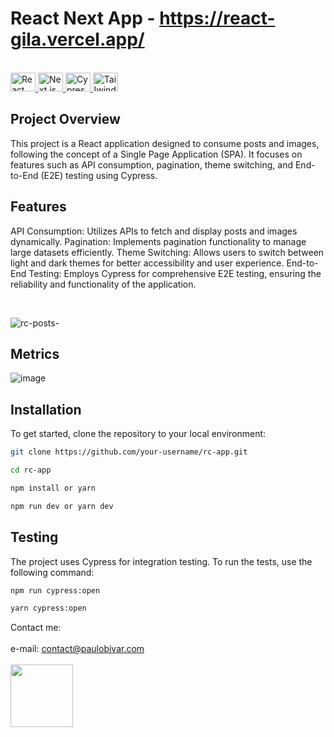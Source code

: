 # React Next App - https://react-gila.vercel.app/

<br>
<a href="https://reactjs.org/" target="_blank">
  <img src="https://cdn.jsdelivr.net/gh/devicons/devicon@latest/icons/react/react-original.svg" alt="React" height="30" width="40" />
</a>
<a href="https://nextjs.org/" target="_blank">
  <img src="https://cdn.jsdelivr.net/gh/devicons/devicon@latest/icons/nextjs/nextjs-original.svg" alt="Next.js" height="30" width="40" />
</a>
<a href="https://nextjs.org/" target="_blank">
  <img src="https://cdn.jsdelivr.net/gh/devicons/devicon@latest/icons/cypressio/cypressio-plain.svg" alt="Cypress" height="30" width="40" />
</a>
<a href="https://nextjs.org/" target="_blank">
  <img src="https://cdn.jsdelivr.net/gh/devicons/devicon@latest/icons/tailwindcss/tailwindcss-original.svg" alt="Tailwind" height="30" width="40" />
</a>

## Project Overview

This project is a React application designed to consume posts and images, following the concept of a Single Page Application (SPA). It focuses on features such as API consumption, pagination, theme switching, and End-to-End (E2E) testing using Cypress.

## Features

API Consumption: Utilizes APIs to fetch and display posts and images dynamically.
Pagination: Implements pagination functionality to manage large datasets efficiently.
Theme Switching: Allows users to switch between light and dark themes for better accessibility and user experience.
End-to-End Testing: Employs Cypress for comprehensive E2E testing, ensuring the reliability and functionality of the application.

</br>

![rc-posts-](https://github.com/bivarz/gila/assets/53359269/2d75a691-185b-4c83-af73-ec071acb0217)

## Metrics

![image](https://github.com/bivarz/gila/assets/53359269/a99a76de-9235-4f65-809a-1c4d19df6070)

## Installation

To get started, clone the repository to your local environment:

```bash
git clone https://github.com/your-username/rc-app.git

cd rc-app

npm install or yarn

npm run dev or yarn dev

```

## Testing

The project uses Cypress for integration testing. To run the tests, use the following command:

```bash
npm run cypress:open

yarn cypress:open
```

Contact me:<br><br>
e-mail: contact@paulobivar.com <br><br>
<a href='https://www.linkedin.com/in/paulobivarfilho/' target="_blank">
<img  src='https://img.shields.io/badge/LinkedIn-0077B5?style=for-the-badge&logo=linkedin&logoColor=white'  width="100"  />
</a>
